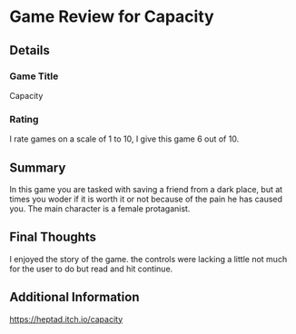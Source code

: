 # Game Review for Capacity

## Details

### Game Title
Capacity

### Rating
I rate games on a scale of 1 to 10, I give this game 6 out of 10.

## Summary
In this game you are tasked with saving a friend from a dark place, but at times you woder if it is worth it or not because of the pain he has caused you. The main character is a female protaganist.
## Final Thoughts
I enjoyed the story of the game. the controls were lacking a little not much for the user to do but read and hit continue. 

## Additional Information
https://heptad.itch.io/capacity
